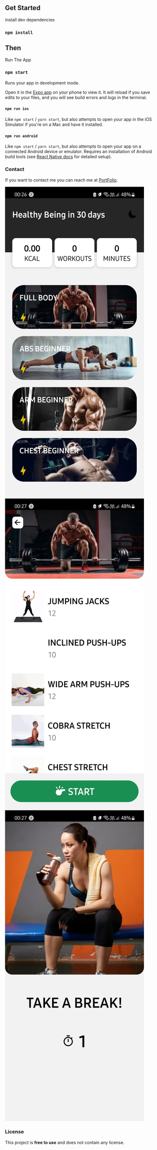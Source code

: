 

## Get Started

install dev dependencies

### `npm install`

## Then

Run The App

### `npm start`

Runs your app in development mode.

Open it in the [Expo app](https://expo.io) on your phone to view it. It will reload if you save edits to your files, and you will see build errors and logs in the terminal.

#### `npm run ios`

Like `npm start` / `yarn start`, but also attempts to open your app in the iOS Simulator if you're on a Mac and have it installed.

#### `npm run android`

Like `npm start` / `yarn start`, but also attempts to open your app on a connected Android device or emulator. Requires an installation of Android build tools (see [React Native docs](https://facebook.github.io/react-native/docs/getting-started.html) for detailed setup).

### Contact

If you want to contact me you can reach me at [PortFolio](https://om-naladkar-on-fire.netlify.app/).

![Run The App](./assets/WhatsApp%20Image%202024-05-23%20at%2000.28.12.jpeg)
![Run The App](./assets/WhatsApp%20Image%202024-05-23%20at%2000.28.12(1).jpeg)
![Run The App](./assets/WhatsApp%20Image%202024-05-23%20at%2000.28.13(1).jpeg)

### License

This project is **free to use** and does not contain any license.
